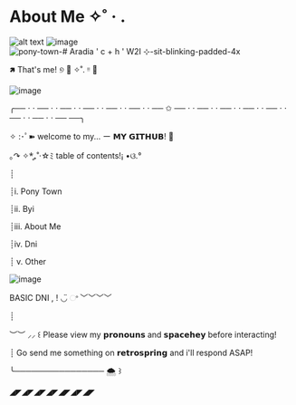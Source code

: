 # About Me ✧˚ · .

![alt text](https://github.com/KleptoZombie/KleptoZombie/assets/167636403/6a14ce6b-ef6b-4b0b-af16-a2673c5dfc6f)       ![image](https://github.com/KleptoZombie/KleptoZombie/assets/167636403/fb018248-b8b7-4e4e-a390-3f325f342fbd)
        ![pony-town-# Aradia ' c + h ' W2I ⊹-sit-blinking-padded-4x](https://github.com/KleptoZombie/KleptoZombie/assets/167636403/08911a20-7c47-40e5-a918-3332dadeddab)



🢅 That's me! ୭ 🧷 ✧˚. ᵎᵎ 🎀


![image](https://github.com/KleptoZombie/KleptoZombie/assets/167636403/e8f43b44-5304-4457-81ba-5fe2c492a9f7)

╭── ⋅ ⋅ ── ⋅ ⋅ ── ⋅ ⋅ ── ⋅ ⋅ ── ⋅ ⋅ ── ⋅ ⋅ ── ✩ ── ⋅ ⋅ ── ⋅ ⋅ ── ⋅ ⋅ ── ⋅ ⋅ ── ⋅ ⋅ ── ⋅ ⋅ ── ⋅ ⋅ ── ──╮
 
✧ :･ﾟ➽ welcome to my... ー 𝗠𝗬 𝗚𝗜𝗧𝗛𝗨𝗕! 🌊

 ｡↷ ✧*̥₊˚‧☆ﾐ table of contents!¡ •ଓ.°

┊

┊i.   Pony Town

┊ii.  Byi

┊iii. About Me

┊iv.  Dni

┊ v.  Other

![image](https://github.com/KleptoZombie/KleptoZombie/assets/167636403/1de4836f-0d89-4371-a118-2c583fb196ef)



BASIC DNI , ! ◡̈ ଂ ﹀﹀﹀﹀

┊ 

︶︶ ⸝⸝  ꒰ Please view my 𝗽𝗿𝗼𝗻𝗼𝘂𝗻𝘀 and 𝘀𝗽𝗮𝗰𝗲𝗵𝗲𝘆 before interacting! 

┊ Go send me something on 𝗿𝗲𝘁𝗿𝗼𝘀𝗽𝗿𝗶𝗻𝗴 and i'll respond ASAP!

╰──────────────── 🌨️ ꒱

◢◤◢◤◢◤◢◤◢◤◢◤◢◤
